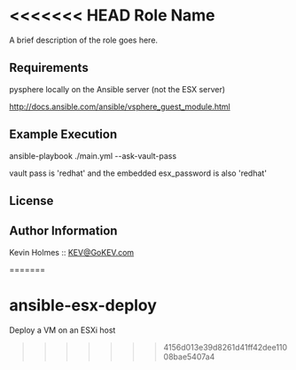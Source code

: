 <<<<<<< HEAD
Role Name
=========

A brief description of the role goes here.

Requirements
------------
pysphere locally on the Ansible server (not the ESX server)

http://docs.ansible.com/ansible/vsphere_guest_module.html


Example Execution
----------------
ansible-playbook  ./main.yml --ask-vault-pass

vault pass is 'redhat' and the embedded esx_password is also 'redhat'


License
-------


Author Information
------------------
Kevin Holmes :: KEV@GoKEV.com


=======
# ansible-esx-deploy
Deploy a VM on an ESXi host
>>>>>>> 4156d013e39d8261d41ff42dee11008bae5407a4
